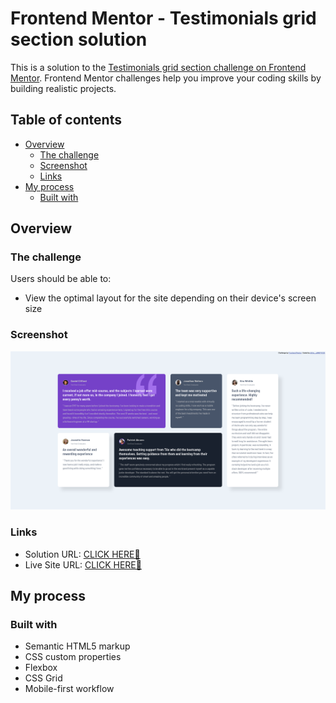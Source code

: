 # Frontend Mentor - Testimonials grid section solution

This is a solution to the [Testimonials grid section challenge on Frontend Mentor](https://www.frontendmentor.io/challenges/testimonials-grid-section-Nnw6J7Un7). Frontend Mentor challenges help you improve your coding skills by building realistic projects.

## Table of contents

- [Overview](#overview)
  - [The challenge](#the-challenge)
  - [Screenshot](#screenshot)
  - [Links](#links)
- [My process](#my-process)
  - [Built with](#built-with)

## Overview

### The challenge

Users should be able to:

- View the optimal layout for the site depending on their device's screen size

### Screenshot

![](./screenshot.png)

### Links

- Solution URL: [CLICK HERE🚀](https://github.com/ubed90/testimonials-FE-mentor)
- Live Site URL: [CLICK HERE🚀](https://ubed90.github.io/testimonials-FE-mentor/)

## My process

### Built with

- Semantic HTML5 markup
- CSS custom properties
- Flexbox
- CSS Grid
- Mobile-first workflow
